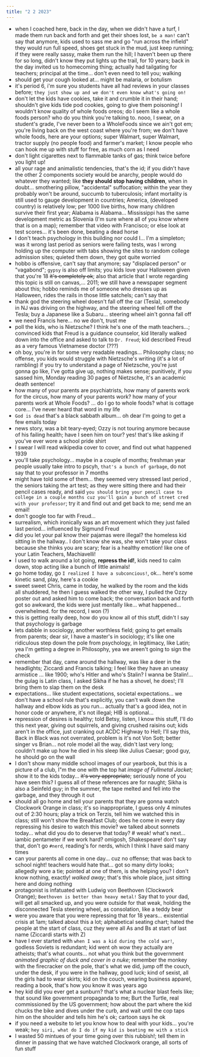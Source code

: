 ```yaml
---
title: "2 2 2023"
---
```

- when I coached here, back in the day, when we didn't have a turf, I made them run back and forth and get their shoes lost, `be a man!` can't say that anymore, kids used to sass me and go "run across the infield" they would run full speed, shoes get stuck in the mud, just keep running; if they were really sassy, make them run the hill; I haven't been up there for so long, didn't know they put lights up the trail, for 10 years; back in the day invited us to homecoming thing; actually had tailgating for teachers; principal at the time... don't even need to tell you; walking
- should get your cough looked at... might be malaria, or botulism
- it's period 6, i'm sure you students have all had reviews in your classes before; `they just show up and we don't even know what's going on!`
- don't let the kids have cookies, take it and crumble it in their hand; shouldn't give kids tide pod cookies, going to give them poisoning! I wouldn't know quality of whole foods oreos; do I seem like a whole foods person? who do you think you're talking to. nooo, I swear, on a student's grade, I've never been to a WholeFoods since we ain't got em; you're living back on the west coast where you're from; we don't have whole foods, here are your options; super Walmart, super Walmart, tractor supply (no people food) and farmer's market; I know people who can hook me up with stuff for free, as much corn as I need
- don't light cigarettes next to flammable tanks of gas; think twice before you light up!
- all your rage and animalistic tendencies, that's the id; if you didn't have the other 2 components society would be anarchy, people would do whatever they wanted; like **they should stop having children**, when in doubt... smothering pillow, "accidental" suffocation; within the year they probably won't be around, succumb to tuberculosis; infant mortality is still used to gauge development in countries; America, (developed country) is relatively low; per 1000 live births, how many children survive their first year; Alabama is Alabama... Mississippi has the same development metric as Slovenia (I'm sure where all of you know where that is on a map); remember that video with Francisco; or else look at test scores... it's been done, beating a dead horse
- I don't teach psychology in this building nor could I... I'm a simpleton; was it wrong last period as seniors were failing tests, was I wrong holding up the computer with tabs showing the sites to random college admission sites; quieted them down, they got quite worried
- hobbo is offensive, can't say that anymore; say "displaced person" or "vagabond"; `gypsy` is also off limits; you kids love your Halloween given that you're 18 ~~it's completely ok~~; also that article that I wrote regarding this topic is still on canvas,... 2011; we still have a newspaper segment about this; hobbo reminds me of someone who dresses up as Halloween, rides the rails in those little satchels; can't say that
- thank god the steering wheel doesn't fall off the car (Tesla), somebody in NJ was driving on the highway, and the steering wheel fell off the Tesla; buy a Japanese like a Subaru... steering wheel ain't gonna fall off
- we need Francis here... no we don't, trust me
- poll the kids, who is Nietzsche? I think he's one of the math teachers...; convinced kids that Freud is a guidance counselor, kid literally walked down into the office and asked to talk to `Dr. Freud`; kid described Freud as a very famous Vietnamese doctor (???)
- oh boy, you're in for some very readable readings... Philosophy class; no offense, you kids would struggle with Nietzsche's writing (it's a lot of rambling) if you try to understand a page of Nietzsche, you're just gonna go like, I've gotta give up, nothing makes sense; punitively, if you sassed him, Monday reading 30 pages of Nietzsche, it's an academic death sentence!
- how many of your parents are psychiatrists, how many of parents work for the circus, how many of your parents work? how many of your parents work at Whole Foods? ... do I go to whole foods? what is cottage core... I've never heard that word in my life
- `God is dead` that's a black sabbath album... oh dear I'm going to get a few emails today
- news story, was a bit teary-eyed; Ozzy is not touring anymore because of his failing health; have I seen him on tour? yes! that's like asking if you've ever wore a school pride shirt
- I swear I will read wikipedia cover to cover, and find out what happened 1939
- you'll take psychology... maybe in a couple of months; freshman year people usually take intro to pscyh, `that's a bunch of garbage`, do not say that to your professor in 7 months
- might have told some of them... they seemed very stressed last period , the seniors taking the art test; as they were sitting there and had their pencil cases ready, and said `you should bring your pencil case to college in a couple months cuz you'll gain a bunch of street cred with your professor`; try it and find out and get back to me; send me an email!
- don't google too far with Freud...
- surrealism, which ironically was an art movement which they just failed last period... influenced by Sigmund Freud
- did you let your pal know their pajamas were illegal? the homeless kid sitting in the hallway.. I don't know she was, she won't take your class because she thinks you are scary; fear is a healthy emotion! like one of your Latin Teachers, Machiavelli!
- I used to walk around a lot going, **repress the id!**, kids need to calm down, stop acting like a bunch of little animals!
- go home today, go `I realized I have a subconcious!`, ok... here's some kinetic sand, play, here's a cookie
- sweet sweet Chris, came in today, he walked by the room and the kids all shuddered, he then I guess walked the other way, I pulled the Ozzy poster out and asked him to come back; the conversation back and forth got so awkward, the kids were just mentally like... what happened... overwhelmed. for the record, I won (?)
- this is getting really deep, how do you know all of this stuff, didn't I say that psychology is garbage
- lets dabble in sociology, another worthless field; going to get emails from parents; dear sir, I have a master's in sociology; it's like one ridiculous step down the pole from psychology, in legitimacy, like Latin; yea I'm getting a degree in Philosophy, yea we areen't going to sign the check
- remember that day, came around the hallway, was like a deer in the headlights; Ziccardi and Francis talking; I feel like they have an uneasy armistice ... like 1900; who's Hitler and who's Stalin? I wanna be Stalin!... the gulag is Latin class, I asked Sikha if he has a shovel, he does!; I'll bring them to slap them on the desk
- expectations... like student expectations, societal expectations... we don't have a school rule that's explicitly, you can't walk down the hallway and elbow kids as you run... actually that's a good idea, not in honor code or anywhere, it's not illegal; HIB is optional...
- repression of desires is healthy; told Betsy, listen, I know this stuff, I'll do this next year, giving out squirrels, and giving crushed raisins out; kids aren't in the office, just cranking out ACDC Highway to Hell; I'll say this, Back in Black was not overrated, problem is it's not Von Sott; better singer vs Brian... not role model all the way, didn't last very long; couldn't make up how he died in his sleep like Julius Caesar; good guy, he should go on the wall
- I don't show many middle school images of our yearbook, but this is a picture of a club, I"m the one with the top hat *image of Fullmetal Jacket*; show it to the kids today... ~~it's very appropriate~~; seriously none of you have seen this? I guess all of these references are for naught; Sikha is also a Seinfeld guy; in the summer, the tape melted and fell into the garbage, and they through it out
- should all go home and tell your parents that they are gonna watch Clockwork Orange in class; it's so inappropriate, I guess only 4 minutes out of 2:30 hours; play a trick on Terzis, tell him we watched this in class; still won't show the Breakfast Club; does he come in every day repressing his desire to watch this movie? we talked about sonnets today... what did you do to deserve that today? # weak! what's next... iambic pentameter if we work hard? omigosh, Shakespeare! don't say that, don't go `#nerd`, reading's for nerds, which I think I have said many times
- can your parents all come in one day... cuz no offense; that was back to school night! teachers would hate that... got so many dirty looks; allegedly wore a tie; pointed at one of them, is she helping you? I don't know nothing, exactly! *walked away*; that's this whole place, just sitting here and doing nothing
- protagonist is infatuated with Ludwig von Beethoven (Clockwork Orange); `Beethoven is better than heavy metal!` Say that to your dad, will get all smacked up, and you were outside for that weak, holding the disconnected Tesla steering wheel, as consolation, like a teddy bear
- were you aware that you were repressing that for 18 years... existential crisis at 1am; talked about this a lot; alphabetical seating chart; hated the people at the start of class, cuz they were all As and Bs at start of last name (Ziccardi starts with Z)
- have I ever started with `when I was a kid during the cold war!`, godless Soviets is redundant; kid went oh wow they actually are atheists; that's what counts... not what you think but the government *animated graphic of duck and cover in a nuke*; remember the monkey with the firecracker on the pole, that's what we did, jump off the couch, under the desk, if you were in the hallway, good luck; kind of sexist, all the girls had to wear skirts; kid on the couch, wearing business apparel, reading a book, that's how you know it was years ago
- hey kid did you ever get a sunburn? that's what a nuclear blast feels like; that sound like government propaganda to me; Burt the Turtle, real commissioned by the US government; how about the part where the kid chucks the bike and dives under the curb, and wait until the cop taps him on the shoulder and tells him he's ok; cartoon says he ok 
- if you need a website to let you know how to deal with your kids... you're weak; `hey siri, what do I do if my kid is beating me with a stick`
- I wasted 50 mintues of your time going over this rubbish!; tell them in dinner in passing that we have watched Clockwork orange, all sorts of fun stuff